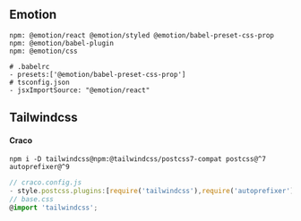 ## Emotion

```shell
npm: @emotion/react @emotion/styled @emotion/babel-preset-css-prop
npm: @emotion/babel-plugin
npm: @emotion/css
```

```shell
# .babelrc
- presets:['@emotion/babel-preset-css-prop']
# tsconfig.json
- jsxImportSource: "@emotion/react"
```

## Tailwindcss

#### Craco

```shell
npm i -D tailwindcss@npm:@tailwindcss/postcss7-compat postcss@^7 autoprefixer@^9
```

```ts
// craco.config.js
- style.postcss.plugins:[require('tailwindcss'),require('autoprefixer')]
// base.css
@import 'tailwindcss';
```


